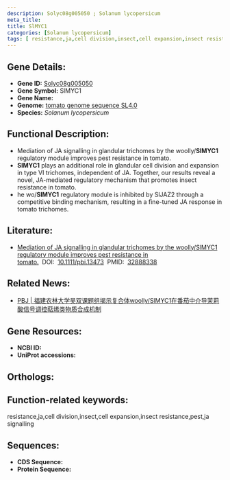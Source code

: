 ```yaml
---
description: Solyc08g005050 ; Solanum lycopersicum
meta_title:
title: SlMYC1
categories: [Solanum lycopersicum]
tags: [ resistance,ja,cell division,insect,cell expansion,insect resistance,pest,ja signalling ]
---
```


## Gene Details:
- **Gene ID:**	[Solyc08g005050]()
- **Gene Symbol:** SlMYC1
- **Gene Name:** 
- **Genome:** [tomato genome sequence SL4.0]()
- **Species:** *Solanum lycopersicum*

## Functional Description:
   - Mediation of JA signalling in glandular trichomes by the woolly/**SlMYC1** regulatory module improves pest resistance in tomato.
   - **SlMYC1** plays an additional role in glandular cell division and expansion in type VI trichomes, independent of JA. Together, our results reveal a novel, JA-mediated regulatory mechanism that promotes insect resistance in tomato.
   - he wo/**SlMYC1** regulatory module is inhibited by SlJAZ2 through a competitive binding mechanism, resulting in a fine-tuned JA response in tomato trichomes. 

## Literature:
   - [Mediation of JA signalling in glandular trichomes by the woolly/SlMYC1 regulatory module improves pest resistance in tomato.]( https://onlinelibrary.wiley.com/doi/10.1111/pbi.13473)&nbsp;&nbsp;DOI:&nbsp;&nbsp;[10.1111/pbi.13473](https://onlinelibrary.wiley.com/doi/10.1111/pbi.13473)&nbsp;&nbsp;PMID:&nbsp;&nbsp;[32888338](https://pubmed.ncbi.nlm.nih.gov/32888338/)

## Related News:
   - [PBJ | 福建农林大学吴双课题组揭示复合体woolly/SlMYC1在番茄中介导茉莉酸信号调控萜烯类物质合成机制](https://mp.weixin.qq.com/s?__biz=MzIyOTY2NDYyNQ==&mid=2247500156&idx=5&sn=f33758744b2be34732338e6c094dd868&chksm=e8bdb362dfca3a747afd98609562d13b09ec372a8d80b4351f0db0a06b7b71d77c89ca745325&scene=27#wechat_redirect)

## Gene Resources:
- **NCBI ID:** [](https://www.ncbi.nlm.nih.gov/gene/?term=)
- **UniProt accessions:** [](https://www.uniprot.org/uniprotkb//entry)

## Orthologs:

## Function-related keywords:
resistance,ja,cell division,insect,cell expansion,insect resistance,pest,ja signalling

## Sequences:
- **CDS Sequence:**
- **Protein Sequence:**
